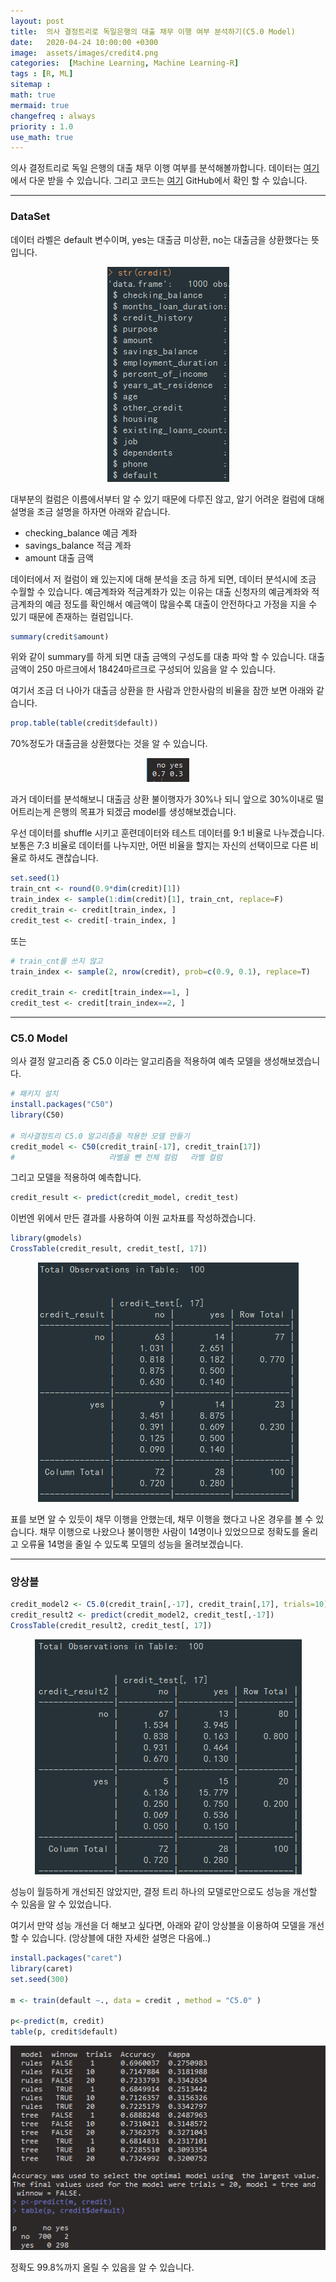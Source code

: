 ```yaml
---
layout: post
title:  의사 결정트리로 독일은행의 대출 채무 이행 여부 분석하기(C5.0 Model)
date:   2020-04-24 10:00:00 +0300
image:  assets/images/credit4.png
categories:  [Machine Learning, Machine Learning-R]
tags : [R, ML]
sitemap :
math: true
mermaid: true
changefreq : always
priority : 1.0
use_math: true
---
```



의사 결정트리로 독일 은행의 대출 채무 이행 여부를 분석해볼까합니다. 데이터는 [여기](https://github.com/KEJdev/DataSet/tree/master/DataSet)에서 다운 받을 수 있습니다. 그리고 코드는 [여기](https://github.com/KEJdev/R-Example) GitHub에서 확인 할 수 있습니다. 

-------

### DataSet 

데이터 라벨은 default 변수이며, yes는 대출금 미상환, no는 대출금을 상환했다는 뜻입니다.


<center><img src="../assets//images/credit.png" ></center>


대부분의 컬럼은 이름에서부터 알 수 있기 때문에 다루진 않고, 알기 어려운 컬럼에 대해 설명을 조금 설명을 하자면 아래와 같습니다.

- checking_balance  예금 계좌
- savings_balance 적금 계좌 
- amount 대출 금액


데이터에서 저 컬럼이 왜 있는지에 대해 분석을 조금 하게 되면, 데이터 분석시에 조금 수월할 수 있습니다. 예금계좌와 적금계좌가 있는 이유는 대출 신청자의 예금계좌와 적금계좌의 예금 정도를 확인해서 예금액이 많을수록 대출이 안전하다고 가정을 지을 수 있기 때문에 존재하는 컬럼입니다. 


```r
summary(credit$amount)
```

위와 같이 summary를 하게 되면 대출 금액의 구성도를 대충 파악 할 수 있습니다. 대출금액이 250 마르크에서 18424마르크로 구성되어 있음을 알 수 있습니다. 


여기서 조금 더 나아가 대출금 상환을 한 사람과 안한사람의 비율을 잠깐 보면 아래와 같습니다.

```r
prop.table(table(credit$default))
```

70%정도가 대출금을 상환했다는 것을 알 수 있습니다. 


<center><img src="../assets//images/credit2.png" ></center>



과거 데이터를 분석해보니 대출금 상환 불이행자가 30%나 되니 앞으로 30%이내로 떨어트리는게 은행의 목표가 되겠금 model를 생성해보겠습니다.


우선 데이터를 shuffle 시키고 훈련데이터와 테스트 데이터를 9:1 비율로 나누겠습니다. 보통은 7:3 비율로 데이터를 나누지만, 어떤 비율을 할지는 자신의 선택이므로 다른 비율로 하셔도 괜찮습니다. 


```r
set.seed(1)
train_cnt <- round(0.9*dim(credit)[1])
train_index <- sample(1:dim(credit)[1], train_cnt, replace=F)
credit_train <- credit[train_index, ]
credit_test <- credit[-train_index, ]
```

또는 

```r
# train_cnt를 쓰지 않고
train_index <- sample(2, nrow(credit), prob=c(0.9, 0.1), replace=T)

credit_train <- credit[train_index==1, ]
credit_test <- credit[train_index==2, ]
```

-------


### C5.0 Model


의사 결정 알고리즘 중 C5.0 이라는 알고리즘을 적용하여 예측 모델을 생성해보겠습니다. 

```r
# 패키지 설치
install.packages("C50")
library(C50)

# 의사결정트리 C5.0 알고리즘을 적용한 모델 만들기
credit_model <- C50(credit_train[-17], credit_train[17])
#                     라벨을 뺀 전체 컬럼   라벨 컬럼
```

그리고 모델을 적용하여 예측합니다. 

```r
credit_result <- predict(credit_model, credit_test) 
```

이번엔 위에서 만든 결과를 사용하여 이원 교차표를 작성하겠습니다.


```r
library(gmodels)
CrossTable(credit_result, credit_test[, 17])
```

<center><img src="../assets//images/credit3.png" ></center>


표를 보면 알 수 있듯이 채무 이행을 안했는데, 채무 이행을 했다고 나온 경우를 볼 수 있습니다. 채무 이행으로 나왔으나 불이행한 사람이 14명이나 있었으므로 정확도를 올리고 오류율 14명을 줄일 수 있도록 모델의 성능을 올려보겠습니다.

-------

### 앙상블


```r
credit_model2 <- C5.0(credit_train[,-17], credit_train[,17], trials=10)
credit_result2 <- predict(credit_model2, credit_test[,-17])  
CrossTable(credit_result2, credit_test[, 17])
```

<center><img src="../assets//images/credit4.png" ></center>


성능이 월등하게 개선되진 않았지만, 결정 트리 하나의 모델로만으로도 성능을 개선할 수 있음을 알 수 있었습니다.


여기서 만약 성능 개선을 더 해보고 싶다면, 아래와 같이 앙상블을 이용하여 모델을 개선할 수 있습니다. (앙상블에 대한 자세한 설명은 다음에..)


```r
install.packages("caret")
library(caret)
set.seed(300)

m <- train(default ~., data = credit , method = "C5.0" )

p<-predict(m, credit)
table(p, credit$default)
```


<center><img src="../assets//images/credit5.png" ></center>

정확도 99.8%까지 올릴 수 있음을 알 수 있습니다. 
